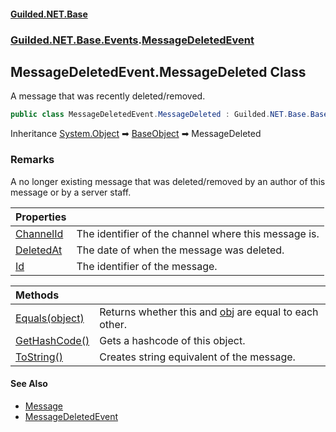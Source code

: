 
#### [Guilded.NET.Base](Guilded_NET_Base 'Guilded_NET_Base')
### [Guilded.NET.Base.Events](Guilded_NET_Base#Guilded_NET_Base_Events 'Guilded.NET.Base.Events').[MessageDeletedEvent](MessageDeletedEvent 'Guilded.NET.Base.Events.MessageDeletedEvent')
## MessageDeletedEvent.MessageDeleted Class
A message that was recently deleted/removed.  
```csharp
public class MessageDeletedEvent.MessageDeleted : Guilded.NET.Base.BaseObject
```

Inheritance [System.Object](https://docs.microsoft.com/en-us/dotnet/api/System.Object 'System.Object') &#x27A1; [BaseObject](BaseObject 'Guilded.NET.Base.BaseObject') &#x27A1; MessageDeleted  
### Remarks
A no longer existing message that was deleted/removed by an author of this message or by a server staff.

| Properties | |
| :--- | :--- |
| [ChannelId](MessageDeletedEvent_MessageDeleted_ChannelId 'Guilded.NET.Base.Events.MessageDeletedEvent.MessageDeleted.ChannelId') | The identifier of the channel where this message is.<br/> |
| [DeletedAt](MessageDeletedEvent_MessageDeleted_DeletedAt 'Guilded.NET.Base.Events.MessageDeletedEvent.MessageDeleted.DeletedAt') | The date of when the message was deleted.<br/> |
| [Id](MessageDeletedEvent_MessageDeleted_Id 'Guilded.NET.Base.Events.MessageDeletedEvent.MessageDeleted.Id') | The identifier of the message.<br/> |

| Methods | |
| :--- | :--- |
| [Equals(object)](MessageDeletedEvent_MessageDeleted_Equals(object) 'Guilded.NET.Base.Events.MessageDeletedEvent.MessageDeleted.Equals(object)') | Returns whether this and [obj](MessageDeletedEvent_MessageDeleted_Equals(object)#Guilded_NET_Base_Events_MessageDeletedEvent_MessageDeleted_Equals(object)_obj 'Guilded.NET.Base.Events.MessageDeletedEvent.MessageDeleted.Equals(object).obj') are equal to each other.<br/> |
| [GetHashCode()](MessageDeletedEvent_MessageDeleted_GetHashCode() 'Guilded.NET.Base.Events.MessageDeletedEvent.MessageDeleted.GetHashCode()') | Gets a hashcode of this object.<br/> |
| [ToString()](MessageDeletedEvent_MessageDeleted_ToString() 'Guilded.NET.Base.Events.MessageDeletedEvent.MessageDeleted.ToString()') | Creates string equivalent of the message.<br/> |

#### See Also
- [Message](Message 'Guilded.NET.Base.Content.Message')
- [MessageDeletedEvent](MessageDeletedEvent 'Guilded.NET.Base.Events.MessageDeletedEvent')
